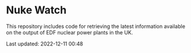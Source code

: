 # Nuke Watch

This repository includes code for retrieving the latest information available on the output of EDF nuclear power plants in the UK.

Last updated: 2022-12-11 00:48